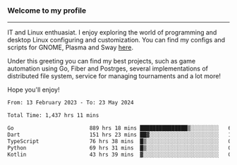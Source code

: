 ### Welcome to my profile

---

IT and Linux enthuasiat. I enjoy exploring the world of programming and desktop Linux configuring and customization. You can find my configs and scripts for GNOME, Plasma and Sway [here](https://github.com/uroborosq/mess-of-linux-configurations).

Under this greeting you can find my best projects, such as game automation using Go, Fiber and Postrges, several implementations of distributed file system, service for managing tournaments and a lot more!

Hope you'll enjoy!

<!-- <div display="block">
 	<img align="left" width="48%" alt="isocalendar" src=".github/metrics/isocalendar_metrics.svg" />
	<img align="center" width="48%" alt="contributions" src=".github/metrics/contributions_metrics.svg" />
	<img align="center" alt="languages" src=".github/metrics/languages_metrics.svg" />
</div> -->

<!-- ![](https://komarev.com/ghpvc/?username=uroborosq&color=success&style=flat-square) -->
<!-- [](https://img.shields.io/github/last-commit/uroborosq/uroborosq?label=Profile%20updated&style=flat-square) -->

<!--START_SECTION:waka-->

```txt
From: 13 February 2023 - To: 23 May 2024

Total Time: 1,437 hrs 11 mins

Go                        889 hrs 18 mins ███████████████▒░░░░░░░░░   61.24 %
Dart                      151 hrs 23 mins ██▓░░░░░░░░░░░░░░░░░░░░░░   10.43 %
TypeScript                76 hrs 38 mins  █▒░░░░░░░░░░░░░░░░░░░░░░░   05.28 %
Python                    69 hrs 31 mins  █▒░░░░░░░░░░░░░░░░░░░░░░░   04.79 %
Kotlin                    43 hrs 39 mins  ▓░░░░░░░░░░░░░░░░░░░░░░░░   03.01 %
```

<!--END_SECTION:waka-->
